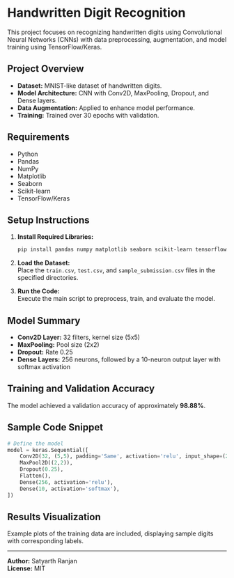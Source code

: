 
# Handwritten Digit Recognition

This project focuses on recognizing handwritten digits using Convolutional Neural Networks (CNNs) with data preprocessing, augmentation, and model training using TensorFlow/Keras.

## Project Overview
- **Dataset:** MNIST-like dataset of handwritten digits.
- **Model Architecture:** CNN with Conv2D, MaxPooling, Dropout, and Dense layers.
- **Data Augmentation:** Applied to enhance model performance.
- **Training:** Trained over 30 epochs with validation.

## Requirements
- Python
- Pandas
- NumPy
- Matplotlib
- Seaborn
- Scikit-learn
- TensorFlow/Keras

## Setup Instructions
1. **Install Required Libraries:**  
   ```bash
   pip install pandas numpy matplotlib seaborn scikit-learn tensorflow
   ```

2. **Load the Dataset:**  
   Place the `train.csv`, `test.csv`, and `sample_submission.csv` files in the specified directories.

3. **Run the Code:**  
   Execute the main script to preprocess, train, and evaluate the model.

## Model Summary
- **Conv2D Layer:** 32 filters, kernel size (5x5)
- **MaxPooling:** Pool size (2x2)
- **Dropout:** Rate 0.25
- **Dense Layers:** 256 neurons, followed by a 10-neuron output layer with softmax activation

## Training and Validation Accuracy
The model achieved a validation accuracy of approximately **98.88%**.

## Sample Code Snippet
```python
# Define the model
model = keras.Sequential([
    Conv2D(32, (5,5), padding='Same', activation='relu', input_shape=(28,28,1)),
    MaxPool2D((2,2)),
    Dropout(0.25),
    Flatten(),
    Dense(256, activation='relu'),
    Dense(10, activation='softmax'),
])
```

## Results Visualization
Example plots of the training data are included, displaying sample digits with corresponding labels.

---

**Author:** Satyarth Ranjan  
**License:** MIT
